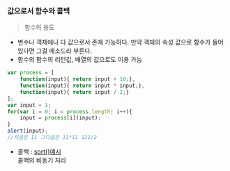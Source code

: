 ### 값으로서 함수와 콜백
> 함수의 용도

- 변수나 객체에나 다 값으로서 존재 가능하다. 만약 객체의 속성 값으로 함수가 들어있다면 그걸 메소드라 부른다.
- 함수의 함수의 리턴값, 배열의 값으로도 이용 가능
```javascript
var process = [
    function(input){ return input + 10;},
    function(input){ return input * input;},
    function(input){ return input / 2;}
];
var input = 1;
for(var i = 0; i < process.length; i++){
    input = process[i](input);
}
alert(input);
//처음은 11 그다음은 11*11 121/2
```

- 콜백 : [sort()예시](https://developer.mozilla.org/ko/docs/Web/JavaScript/Reference/Global_Objects/Array/sort)
<br> 콜백의 비동기 처리 
